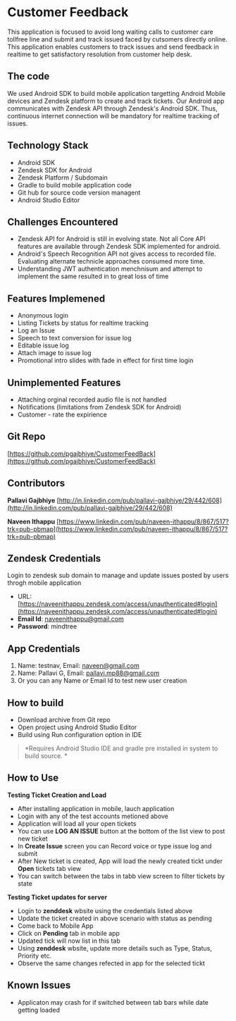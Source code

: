 Customer Feedback
=====================

This application is focused to avoid long waiting calls to customer care tollfree line and submit and track issued faced by cutsomers directly online. This application enables customers to track issues and send feedback in realtime to get satisfactory resolution from customer help desk.

The code
--------
We used Android SDK to build mobile application targetting Android Mobile devices and 
Zendesk platform to create and track tickets. Our Android app communicates with Zendesk API through Zendesk's Android SDK. Thus, continuous internet connection will be mandatory for realtime tracking of issues.

Technology Stack
---
- Android SDK
- Zendesk SDK for Android
- Zendesk Platform / Subdomain
- Gradle to build mobile application code
- Git hub for source code version managent
- Android Studio Editor 

Challenges Encountered
---
- Zendesk API for Android is still in evolving state. Not all Core API features are available through Zendesk SDK implemented for android.
- Android's Speech Recognition API not gives access to recorded file. Evaluating alternate technicle approaches consumed more time.
- Understanding JWT authentication menchnisum and attempt to implement the same resulted in to great loss of time

Features Implemened
---
- Anonymous login
- Listing Tickets by status for realtime tracking
- Log an Issue
- Speech to text conversion for issue log
- Editable issue log
- Attach image to issue log
- Promotional intro slides with fade in effect for first time login

Unimplemented Features
---
- Attaching orginal recorded audio file is not handled
- Notifications (limitations from Zendesk SDK for Android)
- Customer - rate the expirience

Git Repo
----
[https://github.com/pgajbhiye/CustomerFeedBack](https://github.com/pgajbhiye/CustomerFeedBack)

Contributors
--
**Pallavi Gajbhiye** [http://in.linkedin.com/pub/pallavi-gajbhiye/29/442/608](http://in.linkedin.com/pub/pallavi-gajbhiye/29/442/608)

**Naveen Ithappu** [https://www.linkedin.com/pub/naveen-ithappu/8/867/517?trk=pub-pbmap](https://www.linkedin.com/pub/naveen-ithappu/8/867/517?trk=pub-pbmap)

Zendesk Credentials
--
Login to zendesk sub domain to manage and update issues posted by users throgh mobile application

- URL: [https://naveenithappu.zendesk.com/access/unauthenticated#login](https://naveenithappu.zendesk.com/access/unauthenticated#login)
- **Email Id**: naveenithappu@gmail.com
- **Password**: mindtree

App Credentials
--
1. Name: testnav, Email: naveen@gmail.com
2. Name: Pallavi G, Email: pallavi.mp88@gmail.com
3. Or you can any Name or Email Id to test new user creation

How to build
------------
- Download archive from Git repo
- Open project using Android Studio Editor
- Build using Run configuration option in IDE

> *Requires Android Studio IDE and gradle pre installed in system to build source. * 


How to Use
--

**Testing Ticket Creation and Load**

- After installing application in mobile, lauch application
- Login with any of the test accounts metioned above
- Application will load all your open tickets
- You can use **LOG AN ISSUE** button at the bottom of the list view to post new ticket
- In **Create Issue** screen you can Record voice or type issue log and submit
- After New ticket is created, App will load the newly created tickt under **Open** tickets tab view
- You can switch between the tabs in tabb view screen to filter tickets by state

**Testing Ticket updates for server**

- Login to **zenddesk** wbsite using the credentials listed above
- Update the ticket created in above scenario with status as pending
- Come back to Mobile App
- Click on **Pending** tab in mobile app
- Updated tick will now list in this tab
- Using **zenddesk** wbsite, update more details such as Type, Status, Priority etc.
- Observe the same changes refected in app for the selected tickt


Known Issues
------------
- Applicaton may crash for if switched between tab bars while date getting loaded
